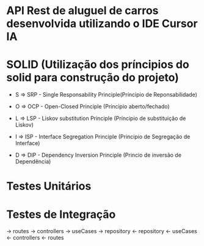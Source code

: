 # API Rest de aluguel de carros desenvolvida utilizando o IDE Cursor IA

# SOLID (Utilização dos príncipios do solid para construção do projeto)

- S => SRP - Single Responsability Principle(Príncipio de Reponsabilidade)

- O => OCP - Open-Closed Principle (Príncipio aberto/fechado)

- L => LSP - Liskov substitution Principle (Príncipio de substituição de Liskov)

- I => ISP - Interface Segregation Principle (Principio de Segregação de Interface)

- D => DIP - Dependency Inversion Principle (Princio de inversão de Dependência)

# Testes Unitários

# Testes de Integração

-> routes -> controllers -> useCases -> repository
<- repository <- useCases <- controllers <- routes
